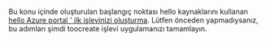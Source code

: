 Bu konu içinde oluşturulan başlangıç noktası hello kaynaklarını kullanan [hello Azure portal ' ilk işlevinizi oluşturma](../articles/azure-functions/functions-create-first-azure-function.md). Lütfen önceden yapmadıysanız, bu adımları şimdi toocreate işlevi uygulamanızı tamamlayın.
